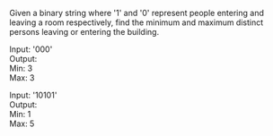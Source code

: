 Given a binary string where '1' and '0' represent people entering and leaving a room respectively, find the minimum and maximum distinct persons leaving or entering the building.

Input: '000'  
Output:  
    Min: 3  
    Max: 3  
  
Input: '10101'  
Output:  
    Min: 1  
    Max: 5  
